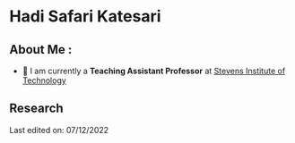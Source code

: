 <h1 align="left"> Hadi Safari Katesari</h1>



## About Me :

- 🏢 I am currently a **Teaching Assistant Professor** at [Stevens Institute of Technology](https://faculty.stevens.edu/hsafarik)



<h2 align="left"> Research</h2>














Last edited on: 07/12/2022
